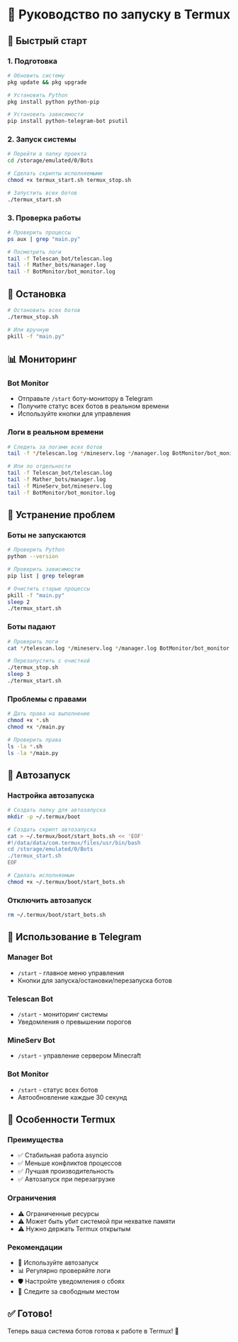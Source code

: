 # 📱 Руководство по запуску в Termux

## 🚀 Быстрый старт

### 1. Подготовка
```bash
# Обновить систему
pkg update && pkg upgrade

# Установить Python
pkg install python python-pip

# Установить зависимости
pip install python-telegram-bot psutil
```

### 2. Запуск системы
```bash
# Перейти в папку проекта
cd /storage/emulated/0/Bots

# Сделать скрипты исполняемыми
chmod +x termux_start.sh termux_stop.sh

# Запустить всех ботов
./termux_start.sh
```

### 3. Проверка работы
```bash
# Проверить процессы
ps aux | grep "main.py"

# Посмотреть логи
tail -f Telescan_bot/telescan.log
tail -f Mather_bots/manager.log
tail -f BotMonitor/bot_monitor.log
```

## 🛑 Остановка

```bash
# Остановить всех ботов
./termux_stop.sh

# Или вручную
pkill -f "main.py"
```

## 📊 Мониторинг

### Bot Monitor
- Отправьте `/start` боту-монитору в Telegram
- Получите статус всех ботов в реальном времени
- Используйте кнопки для управления

### Логи в реальном времени
```bash
# Следить за логами всех ботов
tail -f */telescan.log */mineserv.log */manager.log BotMonitor/bot_monitor.log

# Или по отдельности
tail -f Telescan_bot/telescan.log
tail -f Mather_bots/manager.log
tail -f MineServ_bot/mineserv.log
tail -f BotMonitor/bot_monitor.log
```

## 🔧 Устранение проблем

### Боты не запускаются
```bash
# Проверить Python
python --version

# Проверить зависимости
pip list | grep telegram

# Очистить старые процессы
pkill -f "main.py"
sleep 2
./termux_start.sh
```

### Боты падают
```bash
# Проверить логи
cat */telescan.log */mineserv.log */manager.log BotMonitor/bot_monitor.log

# Перезапустить с очисткой
./termux_stop.sh
sleep 3
./termux_start.sh
```

### Проблемы с правами
```bash
# Дать права на выполнение
chmod +x *.sh
chmod +x */main.py

# Проверить права
ls -la *.sh
ls -la */main.py
```

## 🔄 Автозапуск

### Настройка автозапуска
```bash
# Создать папку для автозапуска
mkdir -p ~/.termux/boot

# Создать скрипт автозапуска
cat > ~/.termux/boot/start_bots.sh << 'EOF'
#!/data/data/com.termux/files/usr/bin/bash
cd /storage/emulated/0/Bots
./termux_start.sh
EOF

# Сделать исполняемым
chmod +x ~/.termux/boot/start_bots.sh
```

### Отключить автозапуск
```bash
rm ~/.termux/boot/start_bots.sh
```

## 📱 Использование в Telegram

### Manager Bot
- `/start` - главное меню управления
- Кнопки для запуска/остановки/перезапуска ботов

### Telescan Bot
- `/start` - мониторинг системы
- Уведомления о превышении порогов

### MineServ Bot
- `/start` - управление сервером Minecraft

### Bot Monitor
- `/start` - статус всех ботов
- Автообновление каждые 30 секунд

## 🎯 Особенности Termux

### Преимущества
- ✅ Стабильная работа asyncio
- ✅ Меньше конфликтов процессов
- ✅ Лучшая производительность
- ✅ Автозапуск при перезагрузке

### Ограничения
- ⚠️ Ограниченные ресурсы
- ⚠️ Может быть убит системой при нехватке памяти
- ⚠️ Нужно держать Termux открытым

### Рекомендации
- 🔋 Используйте автозапуск
- 📊 Регулярно проверяйте логи
- 🛡️ Настройте уведомления о сбоях
- 💾 Следите за свободным местом

## ✅ Готово!

Теперь ваша система ботов готова к работе в Termux! 🎉 